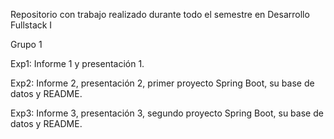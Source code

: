 Repositorio con trabajo realizado durante todo el semestre en Desarrollo Fullstack I


Grupo 1

Exp1: Informe 1 y presentación 1.


Exp2: Informe 2, presentación 2, primer proyecto Spring Boot, su base de datos y README.


Exp3: Informe 3, presentación 3, segundo proyecto Spring Boot, su base de datos y README.

